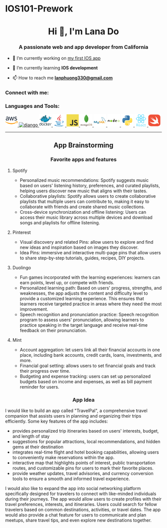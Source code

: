 # IOS101-Prework

<h1 align="center">Hi 👋, I'm Lana Do</h1>
<h3 align="center">A passionate web and app developer from California</h3>

- 🔭 I’m currently working on [my first IOS app](https://imgur.com/a/l0WiVOD.gif)

- 🌱 I’m currently learning **IOS development**

- 📫 How to reach me **lanphuong330@gmail.com**

<h3 align="left">Connect with me:</h3>
<p align="left">
</p>

<h3 align="left">Languages and Tools:</h3>
<p align="left"> <a href="https://aws.amazon.com" target="_blank" rel="noreferrer"> <img src="https://raw.githubusercontent.com/devicons/devicon/master/icons/amazonwebservices/amazonwebservices-original-wordmark.svg" alt="aws" width="40" height="40"/> </a> <a href="https://www.djangoproject.com/" target="_blank" rel="noreferrer"> <img src="https://cdn.worldvectorlogo.com/logos/django.svg" alt="django" width="40" height="40"/> </a> <a href="https://www.docker.com/" target="_blank" rel="noreferrer"> <img src="https://raw.githubusercontent.com/devicons/devicon/master/icons/docker/docker-original-wordmark.svg" alt="docker" width="40" height="40"/> </a> <a href="https://www.java.com" target="_blank" rel="noreferrer"> <img src="https://raw.githubusercontent.com/devicons/devicon/master/icons/java/java-original.svg" alt="java" width="40" height="40"/> </a> <a href="https://developer.mozilla.org/en-US/docs/Web/JavaScript" target="_blank" rel="noreferrer"> <img src="https://raw.githubusercontent.com/devicons/devicon/master/icons/javascript/javascript-original.svg" alt="javascript" width="40" height="40"/> </a> <a href="https://www.mongodb.com/" target="_blank" rel="noreferrer"> <img src="https://raw.githubusercontent.com/devicons/devicon/master/icons/mongodb/mongodb-original-wordmark.svg" alt="mongodb" width="40" height="40"/> </a> <a href="https://www.mysql.com/" target="_blank" rel="noreferrer"> <img src="https://raw.githubusercontent.com/devicons/devicon/master/icons/mysql/mysql-original-wordmark.svg" alt="mysql" width="40" height="40"/> </a> <a href="https://nodejs.org" target="_blank" rel="noreferrer"> <img src="https://raw.githubusercontent.com/devicons/devicon/master/icons/nodejs/nodejs-original-wordmark.svg" alt="nodejs" width="40" height="40"/> </a> <a href="https://www.python.org" target="_blank" rel="noreferrer"> <img src="https://raw.githubusercontent.com/devicons/devicon/master/icons/python/python-original.svg" alt="python" width="40" height="40"/> </a> <a href="https://reactjs.org/" target="_blank" rel="noreferrer"> <img src="https://raw.githubusercontent.com/devicons/devicon/master/icons/react/react-original-wordmark.svg" alt="react" width="40" height="40"/> </a> <a href="https://developer.apple.com/swift/" target="_blank" rel="noreferrer"> <img src="https://raw.githubusercontent.com/devicons/devicon/master/icons/swift/swift-original.svg" alt="swift" width="40" height="40"/> </a> </p>

<hr>
<h2 align="center">App Brainstorming</h2>

<h3 align="center">Favorite apps and features</h3>
    
1. Spotify    
    - Personalized music recommendations: Spotify suggests music based on users' listening history, preferences, and curated playlists, helping users discover new music that aligns with their tastes.
    - Collaborative playlists: Spotify allows users to create collaborative playlists that multiple users can contribute to, making it easy to collaborate with friends and create shared music collections.
    - Cross-device synchronization and offline listening: Users can access their music library across multiple devices and download songs and playlists for offline listening.
    
2. Pinterest
    - Visual discovery and related Pins: allow users to explore and find new ideas and inspiration based on images they discover. 
    - Idea Pins: immersive and interactive multi-page pins that allow users to share step-by-step tutorials, guides, recipes, DIY projects.

3. Duolingo
    - Fun games incorporated with the learning experiences: learners can earn points, level up, or compete with friends.
    - Personalized learning path: Based on users' progress, strengths, and weaknesses, the app adjusts the content and difficulty level to provide a customized learning experience. This ensures that learners receive targeted practice in areas where they need the most improvement.
    - Speech recognition and pronunciation practice: Speech recognition program to assess users' pronunciation, allowing learners to practice speaking in the target language and receive real-time feedback on their pronunciation.

4. Mint
    - Account aggregation: let users link all their financial accounts in one place, including bank accounts, credit cards, loans, investments, and more.
    - Financial goal setting: allows users to set financial goals and track their progress over time.
    - Budgeting and expense tracking: users can set up personalized budgets based on income and expenses, as well as bill payment reminder for users.

<h3 align="center">App Idea</h3>

I would like to build an app called "TravelPal", a comprehensive travel companion that assists users in planning and organizing their trips efficiently. Some key features of the app includes: 

- provides personalized trip itineraries based on users' interests, budget, and length of stay
- suggestions for popular attractions, local recommendations, and hidden gems at their destination
- integrates real-time flight and hotel booking capabilities, allowing users to conveniently make reservations within the app.
- interactive map that highlights points of interest, public transportation routes, and customizable pins for users to mark their favorite places.
- provide weather updates, travel advisories, and currency conversion tools to ensure a smooth and informed travel experience.

I would also like to expand the app into social networking platform specifically designed for travelers to connect with like-minded individuals during their journeys. The app would allow users to create profiles with their travel preferences, interests, and itineraries. Users could search for fellow travelers based on common destinations, activities, or travel dates. The app would also provide a chat feature for users to communicate and plan meetups, share travel tips, and even explore new destinations together.
